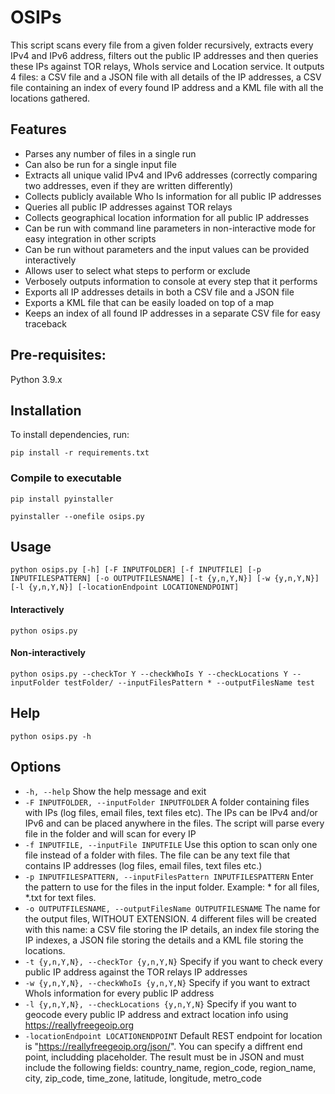 # OSIPs
This script scans every file from a given folder recursively, extracts every IPv4 and IPv6 address, filters out the public IP addresses and then queries these IPs against TOR relays, WhoIs service and Location service. It outputs 4 files: a CSV file and a JSON file with all details of the IP addresses, a CSV file containing an index of every found IP address and a KML file with all the locations gathered.

## Features
- Parses any number of files in a single run
- Can also be run for a single input file
- Extracts all unique valid IPv4 and IPv6 addresses (correctly comparing two addresses, even if they are written differently)
- Collects publicly available Who Is information for all public IP addresses
- Queries all public IP addresses against TOR relays
- Collects geographical location information for all public IP addresses
- Can be run with command line parameters in non-interactive mode for easy integration in other scripts
- Can be run without parameters and the input values can be provided interactively
- Allows user to select what steps to perform or exclude
- Verbosely outputs information to console at every step that it performs
- Exports all IP addresses details in both a CSV file and a JSON file
- Exports a KML file that can be easily loaded on top of a map
- Keeps an index of all found IP addresses in a separate CSV file for easy traceback

## Pre-requisites:
Python 3.9.x

## Installation
To install dependencies, run:

`pip install -r requirements.txt`


### Compile to executable

`pip install pyinstaller`

`pyinstaller --onefile osips.py`


## Usage
`python osips.py [-h] [-F INPUTFOLDER] [-f INPUTFILE] [-p INPUTFILESPATTERN] [-o OUTPUTFILESNAME] [-t {y,n,Y,N}] [-w {y,n,Y,N}] [-l {y,n,Y,N}] [-locationEndpoint LOCATIONENDPOINT]`

#### Interactively
`python osips.py`

#### Non-interactively
`python osips.py --checkTor Y --checkWhoIs Y --checkLocations Y --inputFolder testFolder/ --inputFilesPattern * --outputFilesName test`

## Help
`python osips.py -h`

## Options
- `-h, --help`
		Show the help message and exit
- `-F INPUTFOLDER, --inputFolder INPUTFOLDER`
		A folder containing files with IPs (log files,  email files, text files etc). The IPs can be IPv4 and/or IPv6 and can be placed anywhere in the files. The script will parse every file in the folder and will scan for every IP
- `-f INPUTFILE, --inputFile INPUTFILE`
		Use this option to scan only one file instead of a folder with files. The file can be any text file that contains IP addresses (log files, email files, text files etc.)
- `-p INPUTFILESPATTERN, --inputFilesPattern INPUTFILESPATTERN`
		Enter the pattern to use for the files in the input folder. Example: * for all files, *.txt for text files.
- `-o OUTPUTFILESNAME, --outputFilesName OUTPUTFILESNAME`
		The name for the output files, WITHOUT EXTENSION.  4 different files will be created with this name: a CSV file storing the IP details, an index file storing the IP indexes, a JSON file storing the details and a KML file storing the locations.
- `-t {y,n,Y,N}, --checkTor {y,n,Y,N}`
		Specify if you want to check every public IP address against the TOR relays IP addresses
- `-w {y,n,Y,N}, --checkWhoIs {y,n,Y,N}`
		Specify if you want to extract WhoIs information for every public IP address
- `-l {y,n,Y,N}, --checkLocations {y,n,Y,N}`
		Specify if you want to geocode every public IP address and extract location info using https://reallyfreegeoip.org
- `-locationEndpoint LOCATIONENDPOINT`
		Default REST endpoint for location is "https://reallyfreegeoip.org/json/<IP>". You can specify a diffrent end point, includding <IP> placeholder. The result must be in JSON and must include the following fields: country_name, region_code, region_name, city, zip_code, time_zone, latitude, longitude, metro_code

